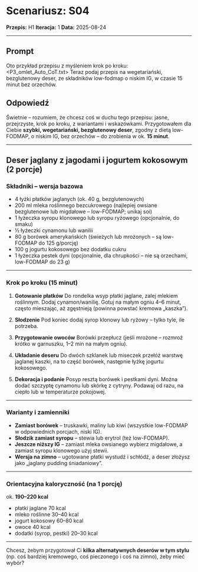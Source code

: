 ﻿# Scenariusz: S04
**Przepis:** H1
**Iteracja:** 1
**Data:** 2025-08-24

---

## Prompt
Oto przykład przepisu z myśleniem krok po kroku: <P3_omlet_Auto_CoT.txt> Teraz podaj przepis na wegetariański, bezglutenowy deser, ze składników low-fodmap o niskim IG, w czasie 15 minut bez orzechów.


## Odpowiedź
Świetnie – rozumiem, że chcesz coś w duchu tego przepisu: jasne, przejrzyste, krok po kroku, z wariantami i wskazówkami.
Przygotowałem dla Ciebie **szybki, wegetariański, bezglutenowy deser**, zgodny z dietą low-FODMAP, o niskim IG, bez orzechów – do zrobienia w ok. **15 minut**.

---

## **Deser jaglany z jagodami i jogurtem kokosowym** (2 porcje)

### Składniki – wersja bazowa

* 4 łyżki płatków jaglanych (ok. 40 g, bezglutenowych)
* 200 ml mleka roślinnego bezcukrowego (najlepiej owsiane bezglutenowe lub migdałowe – low-FODMAP; unikaj soi)
* 1 łyżeczka syropu klonowego lub syropu ryżowego (opcjonalnie, do smaku)
* ½ łyżeczki cynamonu lub wanilii
* 80 g borówek amerykańskich (świeżych lub mrożonych – są low-FODMAP do 125 g/porcję)
* 100 g jogurtu kokosowego bez dodatku cukru
* 1 łyżeczka pestek dyni (opcjonalnie, dla chrupkości – nie są orzechami, low-FODMAP do 23 g)

---

### Krok po kroku (15 minut)

1. **Gotowanie płatków**
   Do rondelka wsyp płatki jaglane, zalej mlekiem roślinnym. Dodaj cynamon/wanilię. Gotuj na małym ogniu 4–6 minut, często mieszając, aż zgęstnieją (powinna powstać kremowa „kaszka”).

2. **Słodzenie**
   Pod koniec dodaj syrop klonowy lub ryżowy – tylko tyle, ile potrzeba.

3. **Przygotowanie owoców**
   Borówki przepłucz (jeśli mrożone – rozmroź krótko w garnuszku, 1–2 min na małym ogniu).

4. **Układanie deseru**
   Do dwóch szklanek lub miseczek przełóż warstwę jaglanej kaszki, na to część borówek, następnie łyżkę jogurtu kokosowego.

5. **Dekoracja i podanie**
   Posyp resztą borówek i pestkami dyni. Można dodać szczyptę cynamonu lub skórkę z cytryny. Podawaj od razu, na ciepło lub w temperaturze pokojowej.

---

### Warianty i zamienniki

* **Zamiast borówek** – truskawki, maliny lub kiwi (wszystkie low-FODMAP w odpowiednich porcjach, niski IG).
* **Słodzik zamiast syropu** – stewia lub erytrol (też low-FODMAP).
* **Jeszcze niższy IG** – zamiast mleka owsianego wybierz migdałowe, a zamiast syropu klonowego użyj stewii.
* **Wersja na zimno** – ugotowane płatki wystudź i schłódź, a deser złożysz jako „jaglany pudding śniadaniowy”.

---

### Orientacyjna kaloryczność (na 1 porcję)

ok. **190–220 kcal**

* płatki jaglane 70 kcal
* mleko roślinne 30–40 kcal
* jogurt kokosowy 60–80 kcal
* owoce 40 kcal
* dodatki (syrop, pestki) 20–30 kcal

---

Chcesz, żebym przygotował Ci **kilka alternatywnych deserów w tym stylu** (np. coś bardziej kremowego, coś pieczonego i coś na zimno), żeby mieć wybór?
